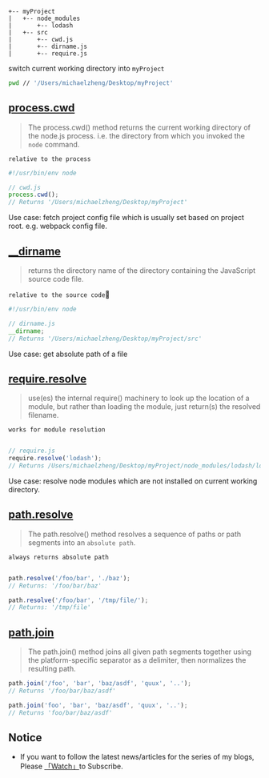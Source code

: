 ```
+-- myProject
|	+-- node_modules
|		+-- lodash
|	+-- src
|   	+-- cwd.js
|		+-- dirname.js
|		+-- require.js
```

switch current working directory into `myProject`

```bash
pwd // '/Users/michaelzheng/Desktop/myProject'
```

## [process.cwd](https://nodejs.org/docs/latest/api/process.html#process_process_cwd)

> The process.cwd() method returns the current working directory of the node.js process. i.e. the directory from which you invoked the `node` command.  

`relative to the process`

```javascript
#!/usr/bin/env node

// cwd.js
process.cwd(); 
// Returns '/Users/michaelzheng/Desktop/myProject'
```

Use case: fetch project config file which is usually set based on project root. e.g. webpack config file.

## [__dirname](https://nodejs.org/docs/latest/api/modules.html#modules_dirname)
> returns the directory name of the directory containing the JavaScript source code file.  

`relative to the source code`

```javascript
#!/usr/bin/env node

// dirname.js
__dirname; 
// Returns '/Users/michaelzheng/Desktop/myProject/src'
```

Use case: get absolute path of a file

## [require.resolve](https://nodejs.org/api/modules.html#modules_require_resolve_request_options)
> use(es) the internal require() machinery to look up the location of a module, but rather than loading the module, just return(s) the resolved filename.  

`works for module resolution`

```javascript

// require.js
require.resolve('lodash'); 
// Returns /Users/michaelzheng/Desktop/myProject/node_modules/lodash/lodash.js
```

Use case: resolve node modules which are not installed on current working directory. 

## [path.resolve](https://nodejs.org/docs/latest/api/path.html#path_path_resolve_paths)

> The path.resolve() method resolves a sequence of paths or path segments into an `absolute path`.  

`always returns absolute path`

```javascript

path.resolve('/foo/bar', './baz');
// Returns: '/foo/bar/baz'

path.resolve('/foo/bar', '/tmp/file/');
// Returns: '/tmp/file'
```

## [path.join](https://nodejs.org/docs/latest/api/path.html#path_path_join_paths)

> The path.join() method joins all given path segments together using the platform-specific separator as a delimiter, then normalizes the resulting path.  

```javascript
path.join('/foo', 'bar', 'baz/asdf', 'quux', '..'); 
// Returns '/foo/bar/baz/asdf'

path.join('foo', 'bar', 'baz/asdf', 'quux', '..'); 
// Returns 'foo/bar/baz/asdf'
```

## Notice

* If you want to follow the latest news/articles for the series of my blogs, Please [「Watch」](https://github.com/n0ruSh/blogs/)to Subscribe.